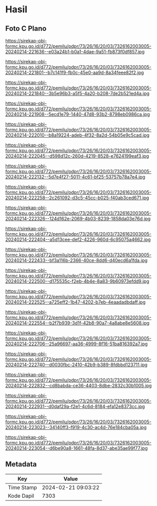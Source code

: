 # Hasil

## Foto C Plano

https://sirekap-obj-formc.kpu.go.id/d772/pemilu/pdpr/73/26/16/20/03/7326162003005-20240214-221636--e03a24b1-b0a1-4dae-9a51-fb873f0df857.jpg

https://sirekap-obj-formc.kpu.go.id/d772/pemilu/pdpr/73/26/16/20/03/7326162003005-20240214-221801--b7c141f9-fb0c-45e0-aa9d-8a34feee82f2.jpg

https://sirekap-obj-formc.kpu.go.id/d772/pemilu/pdpr/73/26/16/20/03/7326162003005-20240214-221840--3b5e96b3-a5f5-4a20-b208-7de2b521ed4a.jpg

https://sirekap-obj-formc.kpu.go.id/d772/pemilu/pdpr/73/26/16/20/03/7326162003005-20240214-221908--5ecd1e79-1440-47d8-93b2-8798eb0986ca.jpg

https://sirekap-obj-formc.kpu.go.id/d772/pemilu/pdpr/73/26/16/20/03/7326162003005-20240214-222010--b8a19224-adeb-4f32-8a2d-54b05e9c5cad.jpg

https://sirekap-obj-formc.kpu.go.id/d772/pemilu/pdpr/73/26/16/20/03/7326162003005-20240214-222045--d598d12c-260d-4219-8528-e7624199eaf3.jpg

https://sirekap-obj-formc.kpu.go.id/d772/pemilu/pdpr/73/26/16/20/03/7326162003005-20240214-222132--5d7e4f27-5011-4c61-bf25-53757b78a7e4.jpg

https://sirekap-obj-formc.kpu.go.id/d772/pemilu/pdpr/73/26/16/20/03/7326162003005-20240214-222258--2c261092-d3c5-45cc-b025-f40ab3ced671.jpg

https://sirekap-obj-formc.kpu.go.id/d772/pemilu/pdpr/73/26/16/20/03/7326162003005-20240214-222326--124d162e-2069-4b03-8239-1858da03e76d.jpg

https://sirekap-obj-formc.kpu.go.id/d772/pemilu/pdpr/73/26/16/20/03/7326162003005-20240214-222404--a5d13cee-def2-4226-960d-6c95075a4662.jpg

https://sirekap-obj-formc.kpu.go.id/d772/pemilu/pdpr/73/26/16/20/03/7326162003005-20240214-222433--bf3a116b-2366-40ce-8dd6-d40ecd6a1fda.jpg

https://sirekap-obj-formc.kpu.go.id/d772/pemilu/pdpr/73/26/16/20/03/7326162003005-20240214-222500--d175535c-f2eb-4b4e-8a83-9b60973efdd9.jpg

https://sirekap-obj-formc.kpu.go.id/d772/pemilu/pdpr/73/26/16/20/03/7326162003005-20240214-222525--a725eff2-1b47-4202-b7eb-4eaadadbdaff.jpg

https://sirekap-obj-formc.kpu.go.id/d772/pemilu/pdpr/73/26/16/20/03/7326162003005-20240214-222554--b2f7b939-3d1f-42b8-90a7-4a8abe8e5608.jpg

https://sirekap-obj-formc.kpu.go.id/d772/pemilu/pdpr/73/26/16/20/03/7326162003005-20240214-222706--25a96697-aa36-4999-8f16-51ba816392a7.jpg

https://sirekap-obj-formc.kpu.go.id/d772/pemilu/pdpr/73/26/16/20/03/7326162003005-20240214-222740--d0030fbc-2410-42b9-b389-8fdbbd123711.jpg

https://sirekap-obj-formc.kpu.go.id/d772/pemilu/pdpr/73/26/16/20/03/7326162003005-20240214-222832--cd8babda-ce36-4403-8dbe-2832c30b1005.jpg

https://sirekap-obj-formc.kpu.go.id/d772/pemilu/pdpr/73/26/16/20/03/7326162003005-20240214-222931--d0daf29a-f2e1-4c6d-8184-efa12e8373cc.jpg

https://sirekap-obj-formc.kpu.go.id/d772/pemilu/pdpr/73/26/16/20/03/7326162003005-20240214-223023--34140ff3-f919-4c30-ac4d-76e184cba05a.jpg

https://sirekap-obj-formc.kpu.go.id/d772/pemilu/pdpr/73/26/16/20/03/7326162003005-20240214-223054--d6be90a8-1661-48fa-8d37-abe35ae99f77.jpg


## Metadata

| Key        | Value               |
| ---------- | ------------------- |
| Time Stamp | 2024-02-21 09:03:22 |
| Kode Dapil | 7303                |



